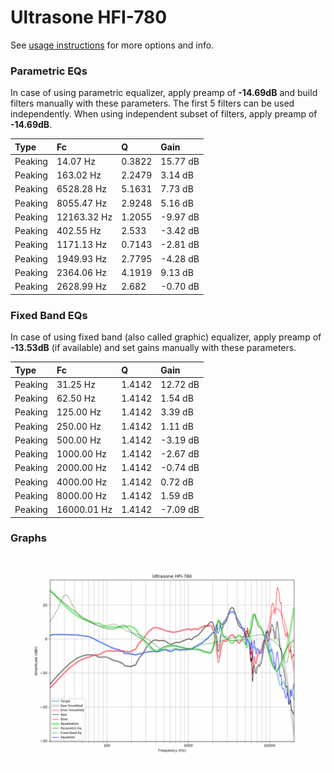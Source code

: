 # Ultrasone HFI-780
See [usage instructions](https://github.com/jaakkopasanen/AutoEq#usage) for more options and info.

### Parametric EQs
In case of using parametric equalizer, apply preamp of **-14.69dB** and build filters manually
with these parameters. The first 5 filters can be used independently.
When using independent subset of filters, apply preamp of **-14.69dB**.

| Type    | Fc          |      Q | Gain     |
|:--------|:------------|:-------|:---------|
| Peaking | 14.07 Hz    | 0.3822 | 15.77 dB |
| Peaking | 163.02 Hz   | 2.2479 | 3.14 dB  |
| Peaking | 6528.28 Hz  | 5.1631 | 7.73 dB  |
| Peaking | 8055.47 Hz  | 2.9248 | 5.16 dB  |
| Peaking | 12163.32 Hz | 1.2055 | -9.97 dB |
| Peaking | 402.55 Hz   | 2.533  | -3.42 dB |
| Peaking | 1171.13 Hz  | 0.7143 | -2.81 dB |
| Peaking | 1949.93 Hz  | 2.7795 | -4.28 dB |
| Peaking | 2364.06 Hz  | 4.1919 | 9.13 dB  |
| Peaking | 2628.99 Hz  | 2.682  | -0.70 dB |

### Fixed Band EQs
In case of using fixed band (also called graphic) equalizer, apply preamp of **-13.53dB**
(if available) and set gains manually with these parameters.

| Type    | Fc          |      Q | Gain     |
|:--------|:------------|:-------|:---------|
| Peaking | 31.25 Hz    | 1.4142 | 12.72 dB |
| Peaking | 62.50 Hz    | 1.4142 | 1.54 dB  |
| Peaking | 125.00 Hz   | 1.4142 | 3.39 dB  |
| Peaking | 250.00 Hz   | 1.4142 | 1.11 dB  |
| Peaking | 500.00 Hz   | 1.4142 | -3.19 dB |
| Peaking | 1000.00 Hz  | 1.4142 | -2.67 dB |
| Peaking | 2000.00 Hz  | 1.4142 | -0.74 dB |
| Peaking | 4000.00 Hz  | 1.4142 | 0.72 dB  |
| Peaking | 8000.00 Hz  | 1.4142 | 1.59 dB  |
| Peaking | 16000.01 Hz | 1.4142 | -7.09 dB |

### Graphs
![](./Ultrasone%20HFI-780.png)